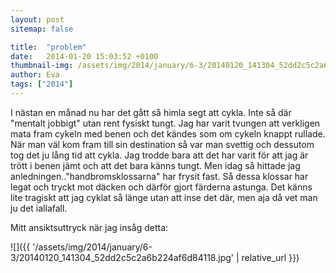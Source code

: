 ```yaml
---
layout: post
sitemap: false

title:  "problem"
date:   2014-01-20 15:03:52 +0100
thumbnail-img: /assets/img/2014/january/6-3/20140120_141304_52dd2c5c2a6b224af6d84118.jpg
author: Eva
tags: ["2014"]
---
```


I nästan en månad nu har det gått så himla segt att cykla. Inte så där "mentalt jobbigt" utan rent fysiskt tungt. Jag har varit tvungen att verkligen mata fram cykeln med benen och det kändes som om cykeln knappt rullade. När man väl kom fram till sin destination så var man svettig och dessutom tog det ju lång tid att cykla. Jag trodde bara att det har varit för att jag är trött i benen jämt och att det bara känns tungt. Men idag så hittade jag anledningen.."handbromsklossarna" har  frysit fast. Så dessa klossar har legat och tryckt mot däcken och därför gjort färderna astunga. Det känns lite tragiskt att jag cyklat så länge utan att inse det där, men aja då vet man ju det iallafall. 

Mitt ansiktsuttryck när jag insåg detta:

![]({{ '/assets/img/2014/january/6-3/20140120_141304_52dd2c5c2a6b224af6d84118.jpg'  | relative_url }})

